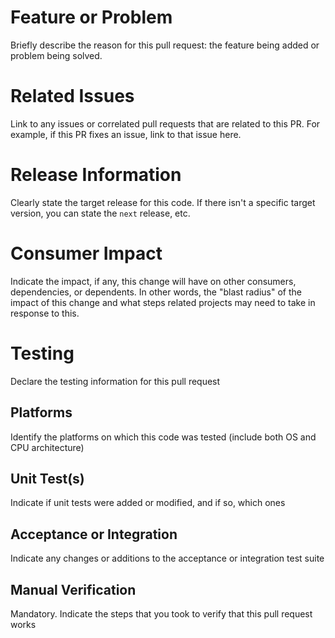 # Feature or Problem
Briefly describe the reason for this pull request: the feature being added or problem being solved.

# Related Issues
Link to any issues or correlated pull requests that are related to this PR. For example, if this PR fixes an issue, link to that issue here.

# Release Information
Clearly state the target release for this code. If there isn't a specific target version, you can state the `next` release, etc.

# Consumer Impact
Indicate the impact, if any, this change will have on other consumers, dependencies, or dependents. In other words, the "blast radius" of the impact of this change
and what steps related projects may need to take in response to this.

# Testing
Declare the testing information for this pull request

## Platforms
Identify the platforms on which this code was tested (include both OS and CPU architecture)

## Unit Test(s)
Indicate if unit tests were added or modified, and if so, which ones

## Acceptance or Integration
Indicate any changes or additions to the acceptance or integration test suite

## Manual Verification
Mandatory. Indicate the steps that you took to verify that this pull request works
